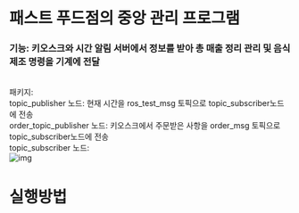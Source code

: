 패스트 푸드점의 중앙 관리 프로그램
=================================
### 기능: 키오스크와 시간 알림 서버에서 정보를 받아 총 매출 정리 관리 및 음식제조 명령을 기계에 전달
<br>패키지: 
<br>topic_publisher 노드: 현재 시간을 ros_test_msg 토픽으로 topic_subscriber노드에 전송
<br>order_topic_publisher 노드: 키오스크에서 주문받은 사항을 order_msg 토픽으로 topic_subscriber노드에 전송
<br>
topic_subscriber 노드: 
<br>
![img](https://user-images.githubusercontent.com/63354563/123586847-5154d800-d820-11eb-8c4e-8eadf23de1d2.png)


# 실행방법
